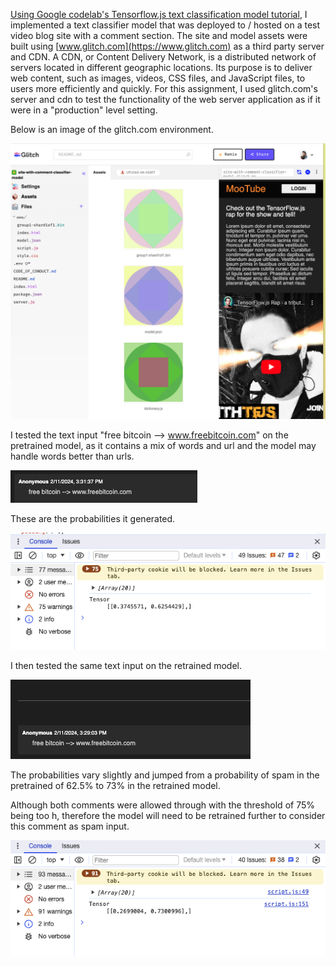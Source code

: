[Using Google codelab's Tensorflow.js text classification model tutorial](https://developers.google.com/learn/pathways/on-device-ml-6), I implemented a text classifier model that was deployed to / hosted on a test video blog site with a comment section. The site and model assets were built using [www.glitch.com](https://www.glitch.com) as a third party server and CDN. A CDN, or Content Delivery Network, is a distributed network of servers located in different geographic locations. Its purpose is to deliver web content, such as images, videos, CSS files, and JavaScript files, to users more efficiently and quickly. For this assignment, I used glitch.com's server and cdn to test the functionality of the web server application as if it were in a "production" level setting.

Below is an image of the glitch.com environment.

![Alt text](images/glitch_env.png)

I tested the text input "free bitcoin --> www.freebitcoin.com" on the pretrained model, as it contains a mix of words and url and the model may handle words better than urls.

![Alt text](images/test_pretrained_model.png)

These are the probabilities it generated.

![Alt text](images/pretrained_probabilities.png)

I then tested the same text input on the retrained model.

![Alt text](images/test_retrained_model.png)

The probabilities vary slightly and jumped from a probability of spam in the pretrained of 62.5% to 73% in the retrained model. 

Although both comments were allowed through with the threshold of 75% being too h, therefore the model will need to be retrained further to consider this comment as spam input.

![Alt text](images/retrained_probabilities.png)



